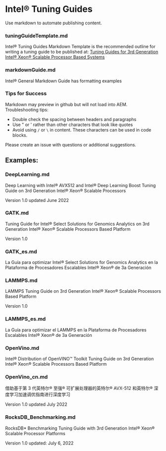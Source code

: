 # Intel® Tuning Guides

Use markdown to automate publishing content.

### tuningGuideTemplate.md

Intel® Tuning Guides Markdown Template is the recommended outline for writing a tuning guide to be published at:  [Tuning Guides for 3rd Generation Intel® Xeon® Scalable Processor Based Systems](https://www.intel.com/content/www/us/en/developer/articles/guide/xeon-performance-tuning-and-solution-guides.html#gs.z4jutl)

### markdownGuide.md

Intel® General Markdown Guide has formatting examples

### Tips for Success

Markdown may preview in github but will not load into AEM.  Troubleshooting tips:

- Double check the spacing between headers and paragraphs
- Use " or ' rather than other characters that look like quotes
- Avoid using `/` or `\` in content.  These characters can be used in code blocks.  

Please create an issue with questions or additional suggestions.


## Examples:

### DeepLearning.md

Deep Learning with Intel® AVX512 and Intel® Deep Learning Boost Tuning Guide on 3rd Generation Intel® Xeon® Scalable Processors

Version 1.0 updated June 2022

### GATK.md

Tuning Guide for Intel® Select Solutions for Genomics Analytics on 3rd Generation Intel® Xeon® Scalable Processors Based Platform

Version 1.0

### GATK_es.md

La Guía para optimizar Intel® Select Solutions for Genomics Analytics en la Plataforma de Procesadores Escalables Intel® Xeon® de 3a Generación

### LAMMPS.md

LAMMPS Tuning Guide on 3rd Generation Intel® Xeon® Scalable Processors Based Platform

Version 1.0 

### LAMMPS_es.md

La Guía para optimizar el LAMMPS en la Plataforma de Procesadores Escalables Intel® Xeon® de 3a Generación

### OpenVino.md

Intel® Distribution of OpenVINO™ Toolkit Tuning Guide on 3rd Generation Intel® Xeon® Scalable Processors Based Platform

### OpenVino_cn.md

借助基于第 3 代英特尔® 至强® 可扩展处理器的英特尔® AVX-512 和英特尔® 深度学习加速调优指南进行深度学习

Version 1.0 updated July 2022

### RocksDB_Benchmarking.md

RocksDB* Benchmarking Tuning Guide with 3rd Generation Intel® Xeon® Scalable Processor Platforms

Version 1.0 updated: July 6, 2022

